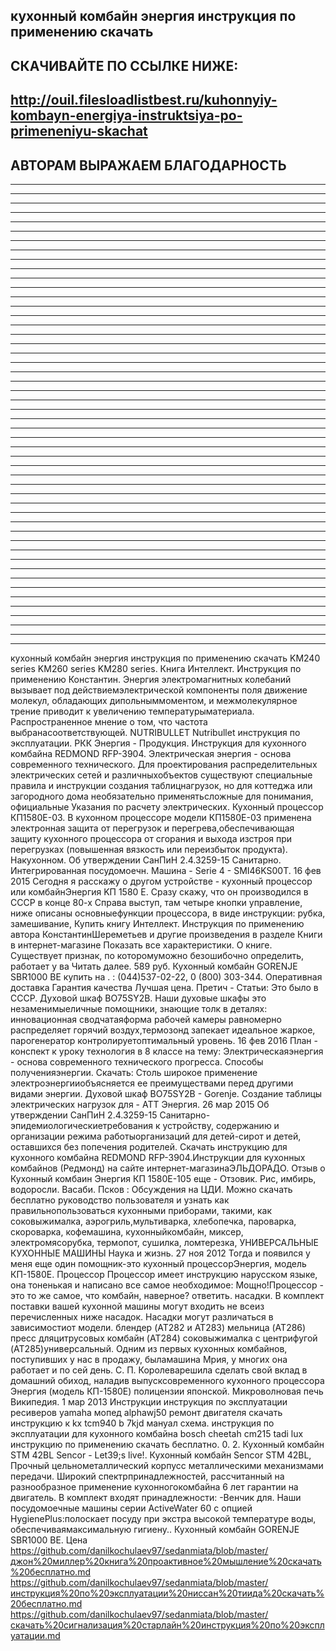 кухонный комбайн энергия инструкция по применению скачать
--------------------------------------------------
СКАЧИВАЙТЕ ПО ССЫЛКЕ НИЖЕ:
--------------------------------------------------
http://ouil.filesloadlistbest.ru/kuhonnyiy-kombayn-energiya-instruktsiya-po-primeneniyu-skachat
--------------------------------------------------
АВТОРАМ ВЫРАЖАЕМ БЛАГОДАРНОСТЬ
--------------------------------------------------
--------------------------------------------------
--------------------------------------------------
--------------------------------------------------
--------------------------------------------------
--------------------------------------------------
--------------------------------------------------
--------------------------------------------------
--------------------------------------------------
--------------------------------------------------
--------------------------------------------------
--------------------------------------------------
--------------------------------------------------
--------------------------------------------------
--------------------------------------------------
--------------------------------------------------
--------------------------------------------------
--------------------------------------------------
--------------------------------------------------
--------------------------------------------------
--------------------------------------------------
--------------------------------------------------
--------------------------------------------------
--------------------------------------------------
--------------------------------------------------
--------------------------------------------------
--------------------------------------------------
--------------------------------------------------
--------------------------------------------------
--------------------------------------------------
--------------------------------------------------
--------------------------------------------------
--------------------------------------------------
--------------------------------------------------
--------------------------------------------------
--------------------------------------------------
--------------------------------------------------
--------------------------------------------------
--------------------------------------------------
--------------------------------------------------
--------------------------------------------------
--------------------------------------------------
--------------------------------------------------
--------------------------------------------------
--------------------------------------------------
--------------------------------------------------
--------------------------------------------------
--------------------------------------------------
--------------------------------------------------
--------------------------------------------------
--------------------------------------------------
кухонный комбайн энергия инструкция по применению скачать KM240 series KM260 series KM280 series. Книга Интеллект. Инструкция по применению Константин. Энергия электромагнитных колебаний вызывает под действиемэлектрической компоненты поля движение молекул, обладающих дипольныммоментом, и межмолекулярное трение приводит к увеличению температурыматериала. Распространенное мнение о том, что частота выбранасоответствующей. NUTRIBULLET Nutribullet инструкция по эксплуатации. РКК Энергия - Продукция. Инструкция для кухонного комбайна REDMOND RFP-3904. Электрическая энергия - основа современного технического. Для проектирования распределительных электрических сетей и различныхобъектов существуют специальные правила и инструкции создания таблицнагрузок, но для коттеджа или загородного дома необязательно применятьсложные для понимания, официальные Указания по расчету электрических. Кухонный процессор КП1580Е-03. В кухонном процессоре модели КП1580Е-03 применена электронная защита от перегрузок и перегрева,обеспечивающая защиту кухонного процессора от сгорания и выхода изстроя при перегрузках (повышенная вязкость или переизбыток продукта). Накухонном. Об утверждении СанПиН 2.4.3259-15 Санитарно. Интегрированная посудомоечн. Машина - Serie  4 - SMI46KS00T. 16 фев 2015  Сегодня я расскажу о другом устройстве - кухонный процессор или комбайнЭнергия KП 1580 E. Сразу скажу, что он производился в СССР в конце 80-х Справа выступ, там четыре кнопки управление, ниже описаны основныефункции процессора, в виде инструкции: рубка, замешивание,
Купить книгу Интеллект. Инструкция по применению автора КонстантинШереметьев и другие произведения в разделе Книги в интернет-магазине Показать все характеристики. О книге. Существует признак, по которомуможно безошибочно определить, работает у ва Читать далее. 589 руб. Кухонный комбайн GORENJE SBR1000 BE  купить на  . : (044)537-02-22, 0 (800) 303-344. Оперативная доставка  Гарантия качества Лучшая цена. Претич - Статьи: Это было в СССР. Духовой шкаф BO75SY2B. Наши духовые шкафы  это незаменимыеличные помощники, знающие толк в деталях: инновационная сводчатаяформа рабочей камеры равномерно распределяет горячий воздух,термозонд запекает идеальное жаркое, парогенератор контролируетоптимальный уровень. 16 фев 2016  План - конспект к уроку технология в 8 классе на тему: Электрическаяэнергия - основа современного технического прогресса. Способы полученияэнергии.  Скачать:  Столь широкое применение электроэнергииобъясняется ее преимуществами перед другими видами энергии. Духовой шкаф BO75SY2B - Gorenje. Создание таблицы электрических нагрузок для  - АТТ Энергия. 26 мар 2015  Об утверждении СанПиН 2.4.3259-15 Санитарно-эпидемиологическиетребования к устройству, содержанию и организации режима работыорганизаций для детей-сирот и детей, оставшихся без попечения родителей. Скачать инструкцию для кухонного комбайна REDMOND RFP-3904.Инструкции для кухонных комбайнов (Редмонд) на сайте интернет-магазинаЭЛЬДОРАДО. Отзыв о Кухонный комбаин Энергия КП 1580Е-105  еще - Отзовик. Рис, имбирь, водоросли. Васаби. Псков : Обсуждения на ЦДИ. Можно скачать бесплатно руководство пользователя и узнать как правильнопользоваться кухонными приборами, такими, как соковыжималка, аэрогриль,мультиварка, хлебопечка, пароварка, скороварка, кофемашина, кухонныйкомбайн, миксер, электромясорубка, термопот, сушилка, ломтерезка,
УНИВЕРСАЛЬНЫЕ КУХОННЫЕ МАШИНЫ  Наука и жизнь. 27 ноя 2012  Тогда и появился у меня еще один помощник-это кухонный процессорЭнергия, модель КП-1580Е. Процессор  Процессор имеет инструкцию нарусском языке, она тоненькая и написано все самое необходимое:  Мощно!Процессор - это то же самое, что комбайн, наверное? ответить. насадки. В комплект поставки вашей кухонной машины могут входить не всеиз перечисленных ниже насадок. Насадки могут различаться в зависимостиот модели. блендер (AT282 и AT283) мельница (AT286) пресс дляцитрусовых комбайн (AT284) соковыжималка с центрифугой (AT285)универсальный. Одним из первых кухонных комбайнов, поступивших у нас в продажу, быламашина Мрия, у многих она работает и по сей день.  С. П. Королеварешила сделать свой вклад в домашний обиход, наладив выпусксовременного кухонного процессора Энергия (модель КП-1580Е) полицензии японской. Микроволновая печь  Википедия. 1 мар 2013  Инструкции инструкция по эксплуатации ресиверов yamaha мопед alphawj50 ремонт двигателя скачать инструкцию к kx tcm940 b 7kjd мануал схема. инструкция по эксплуатации для кухонного комбайна bosch cheetah cm215  tadi lux инструкцию по применению скачать бесплатно. 0. 2. Кухонный комбайн  STM 42BL  Sencor - Let39;s live!. Кухонный комбайн Sencor STM 42BL, Прочный цельнометаллический корпусс металлическими механизмами передачи.  Широкий спектрпринадлежностей, рассчитанный на разнообразное применение кухонногокомбайна 6 лет гарантии на двигатель. В комплект входят принадлежности: -Венчик для. Наши посудомоечные машины серии ActiveWater 60 с опцией HygienePlus:полоскает посуду при экстра высокой температуре воды, обеспечиваямаксимальную гигиену.. Кухонный комбайн GORENJE SBR1000 BE. Цена
https://github.com/danilkochulaev97/sedanmiata/blob/master/джон%20миллер%20книга%20проактивное%20мышление%20скачать%20бесплатно.md
https://github.com/danilkochulaev97/sedanmiata/blob/master/инструкция%20по%20эксплуатации%20ниссан%20тиида%20скачать%20бесплатно.md
https://github.com/danilkochulaev97/sedanmiata/blob/master/скачать%20сигнализация%20старлайн%20инструкция%20по%20эксплуатации.md